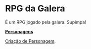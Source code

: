 <!-- TITLE: RPG da Galera - Home -->
<!-- SUBTITLE: Onde sabe-se do que há de saber sobre o RPG da Galera. -->

# RPG da Galera

É um RPG jogado pela galera. Supimpa!

**[Personagens](personagens)**

[Criação de Personagem](criacao-de-personagem).